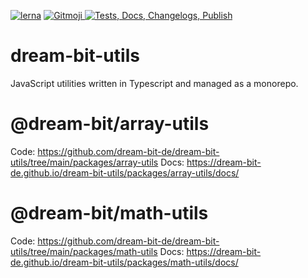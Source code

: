 [![lerna](https://img.shields.io/badge/maintained%20with-lerna-cc00ff.svg)](https://lerna.js.org/)
<a href="https://gitmoji.dev">
<img src="https://img.shields.io/badge/gitmoji-%20😜%20😍-FFDD67.svg?style=flat-square" alt="Gitmoji">
</a>
[![Tests, Docs, Changelogs, Publish](https://github.com/dream-bit-de/dream-bit-utils/actions/workflows/tests_docs_changelogs_publish.yml/badge.svg?branch=main)](https://github.com/dream-bit-de/dream-bit-utils/actions/workflows/tests_docs_changelogs_publish.yml)

# dream-bit-utils

JavaScript utilities written in Typescript and managed as a monorepo.

# @dream-bit/array-utils

Code: https://github.com/dream-bit-de/dream-bit-utils/tree/main/packages/array-utils
Docs: https://dream-bit-de.github.io/dream-bit-utils/packages/array-utils/docs/

# @dream-bit/math-utils

Code: https://github.com/dream-bit-de/dream-bit-utils/tree/main/packages/math-utils
Docs: https://dream-bit-de.github.io/dream-bit-utils/packages/math-utils/docs/
